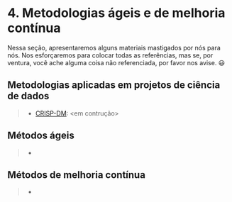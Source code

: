 # 4. Metodologias ágeis e de melhoria contínua

Nessa seção, apresentaremos alguns materiais mastigados por nós para nós. Nos esforçaremos para colocar todas as referências, mas se, por ventura, você ache alguma coisa não referenciada, por favor nos avise. :smiley:

## Metodologias aplicadas em projetos de ciência de dados

> - [CRISP-DM](https://en.wikipedia.org/wiki/Cross-industry_standard_process_for_data_mining): <em contrução>

## Métodos ágeis

> -

## Métodos de melhoria contínua

> -